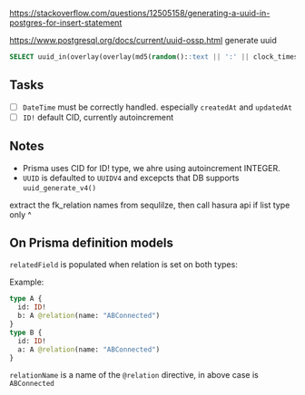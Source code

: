 https://stackoverflow.com/questions/12505158/generating-a-uuid-in-postgres-for-insert-statement

https://www.postgresql.org/docs/current/uuid-ossp.html
generate uuid

```sql
SELECT uuid_in(overlay(overlay(md5(random()::text || ':' || clock_timestamp()::text) placing '4' from 13) placing to_hex(floor(random()*(11-8+1) + 8)::int)::text from 17)::cstring);

```

## Tasks

- [ ] `DateTime` must be correctly handled. especially `createdAt` and `updatedAt`
- [ ] `ID!` default CID, currently autoincrement

## Notes

- Prisma uses CID for ID! type, we ahre using autoincrement INTEGER.
- `UUID` is defaulted to `UUIDV4` and excepcts that DB supports `uuid_generate_v4()`

extract the fk_relation names from sequlilze, then call hasura api
if list type only ^

## On Prisma definition models

`relatedField` is populated when relation is set on both types:

Example:

```graphql
type A {
  id: ID!
  b: A @relation(name: "ABConnected")
}
type B {
  id: ID!
  a: A @relation(name: "ABConnected")
}
```

`relationName` is a name of the `@relation` directive, in above case is `ABConnected`
